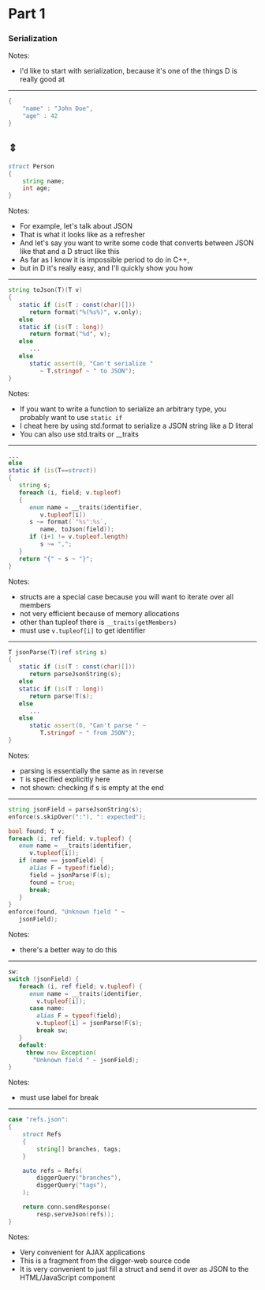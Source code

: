 # Part 1

### Serialization

Notes:

- I'd like to start with serialization, because it's one of the things D is really good at

---

```d
{ 
	"name" : "John Doe",
	"age" : 42
}
```
## ⇕
```d
struct Person
{
	string name;
	int age;
}
```

Notes:

- For example, let's talk about JSON
- That is what it looks like as a refresher
- And let's say you want to write some code that converts between JSON like that and a D struct like this
- As far as I know it is impossible period to do in C++, 
- but in D it's really easy, and I'll quickly show you how

---

```d
string toJson(T)(T v)
{
   static if (is(T : const(char)[]))
      return format("%(%s%)", v.only);
   else
   static if (is(T : long))
      return format("%d", v);
   else
      ...
   else
      static assert(0, "Can't serialize " 
         ~ T.stringof ~ " to JSON");
}
```

Notes:

- If you want to write a function to serialize an arbitrary type, you probably want to use `static if`
- I cheat here by using std.format to serialize a JSON string like a D literal
- You can also use std.traits or __traits

---

```d
...
else
static if (is(T==struct))
{
   string s;
   foreach (i, field; v.tupleof)
   {
      enum name = __traits(identifier, 
	     v.tupleof[i])
      s ~= format(`"%s":%s`,
         name, toJson(field));
      if (i+1 != v.tupleof.length)
         s ~= ",";
   }
   return "{" ~ s ~ "}";
}
```

Notes:

- structs are a special case because you will want to iterate over all members
- not very efficient because of memory allocations
- other than tupleof there is `__traits(getMembers)`
- must use `v.tupleof[i]` to get identifier

---

```d
T jsonParse(T)(ref string s)
{
   static if (is(T : const(char)[]))
      return parseJsonString(s);
   else
   static if (is(T : long))
      return parse!T(s);
   else
      ...
   else
      static assert(0, "Can't parse " ~ 
         T.stringof ~ " from JSON");
}
```

Notes:

- parsing is essentially the same as in reverse
- `T` is specified explicitly here
- not shown: checking if s is empty at the end

---

```d
string jsonField = parseJsonString(s);
enforce(s.skipOver(":"), ": expected");

bool found; T v;
foreach (i, ref field; v.tupleof) {
   enum name = __traits(identifier, 
	  v.tupleof[i]);
   if (name == jsonField) {
      alias F = typeof(field);
      field = jsonParse!F(s);
      found = true;
      break;
   }
}
enforce(found, "Unknown field " ~ 
   jsonField);
```

Notes:
- there's a better way to do this

---

```d
sw: 
switch (jsonField) {
   foreach (i, ref field; v.tupleof) {
      enum name = __traits(identifier, 
        v.tupleof[i]);
      case name:
        alias F = typeof(field);
        v.tupleof[i] = jsonParse!F(s);
        break sw;
   }
   default:
     throw new Exception(
	   "Unknown field " ~ jsonField);
}
```

Notes:
- must use label for break

---

```d
case "refs.json":
{
    struct Refs 
    { 
        string[] branches, tags; 
    }

    auto refs = Refs(
        diggerQuery("branches"),
        diggerQuery("tags"),
    );

    return conn.sendResponse(
        resp.serveJson(refs));
}
```

Notes:

- Very convenient for AJAX applications
- This is a fragment from the digger-web source code
- It is very convenient to just fill a struct and send it over as JSON to the HTML/JavaScript component
